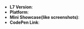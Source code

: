<!--
Thank you for reporting an issue.

1. It's RECOMMENDED to submit PR for typo or tiny bug fix.
2. If this's a FEATURE request, please provide: details, pseudo codes if necessary.
3. If this's a BUG, please provide: course repetition, error log and configuration. Fill in as much of the template below as you're able.
4. It will be nice to use to provide a CodePen Link which can reproduce the issue, we provide a CodePen template [g2-github-issue](https://codepen.io/leungwensen/pen/WXJgox).

感谢您向我们反馈问题。

1. 提交问题前，请先阅读 https://antv.alipay.com/zh-cn/g2/3.x/index.html 上的文档。
2. 我们推荐如果是小问题（错别字修改，小的 bug fix）直接提交 PR。
3. 如果是一个新需求，请提供：详细需求描述，最好是有伪代码实现。
4. 如果是一个 BUG，请提供：复现步骤，错误日志以及相关配置，并尽量填写下面的模板中的条目。
5. 如果可以，请提供尽可能精简的 CodePen 链接，可使用 CodePen 模板 https://codepen.io/leungwensen/pen/WXJgox，方便我们排查问题。
6. 扩展阅读：[如何向开源项目提交无法解答的问题](https://zhuanlan.zhihu.com/p/25795393)
-->

* **L7 Version**:
* **Platform**:
* **Mini Showcase(like screenshots)**:
* **CodePen Link**:

<!-- Enter your issue details below this comment. -->
